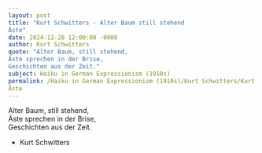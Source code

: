 ```yaml
---
layout: post
title: "Kurt Schwitters - Alter Baum still stehend  
Äste"
date: 2024-12-28 12:00:00 -0000
author: Kurt Schwitters
quote: "Alter Baum, still stehend,  
Äste sprechen in der Brise,  
Geschichten aus der Zeit."
subject: Haiku in German Expressionism (1910s)
permalink: /Haiku in German Expressionism (1910s)/Kurt Schwitters/Kurt Schwitters - Alter Baum still stehend  
Äste
---
```


Alter Baum, still stehend,  
Äste sprechen in der Brise,  
Geschichten aus der Zeit.

- Kurt Schwitters
